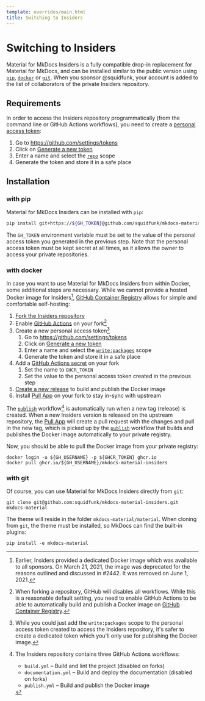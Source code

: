 ```yaml
---
template: overrides/main.html
title: Switching to Insiders
---
```


# Switching to Insiders

Material for MkDocs Insiders is a fully compatible drop-in replacement for 
Material for MkDocs, and can be installed similar to the public version using
[`pip`][1], [`docker`][2] or [`git`][3]. When you sponsor @squidfunk, your
account is added to the list of collaborators of the private Insiders
repository.

  [1]: #with-pip-recommended
  [2]: #with-docker
  [3]: #with-git

## Requirements

In order to access the Insiders repository programmatically (from the command
line or GitHub Actions workflows), you need to create a [personal access 
token][4]:

1. Go to https://github.com/settings/tokens
2. Click on [Generate a new token][5]
3. Enter a name and select the [`repo`][6] scope
4. Generate the token and store it in a safe place

  [4]: https://docs.github.com/en/github/authenticating-to-github/creating-a-personal-access-token
  [5]: https://github.com/settings/tokens/new
  [6]: https://docs.github.com/en/developers/apps/scopes-for-oauth-apps#available-scopes

## Installation

### with pip

Material for MkDocs Insiders can be installed with `pip`:

``` sh
pip install git+https://${GH_TOKEN}@github.com/squidfunk/mkdocs-material-insiders.git
```

The `GH_TOKEN` environment variable must be set to the value of the personal
access token you generated in the previous step. Note that the personal access
token must be kept secret at all times, as it allows the owner to access your
private repositories.

### with docker

In case you want to use Material for MkDocs Insiders from within Docker, some additional steps are necessary. While we cannot provide a hosted Docker image
for Insiders[^1], [GitHub Container Registry][7] allows for simple and
comfortable self-hosting:

1. [Fork the Insiders repository][8]
2. Enable [GitHub Actions][9] on your fork[^2]
3. Create a new personal access token[^3]
    1. Go to https://github.com/settings/tokens
    2. Click on [Generate a new token][5]
    3. Enter a name and select the [`write:packages`][10] scope
    4. Generate the token and store it in a safe place
4. Add a [GitHub Actions secret][11] on your fork
    1. Set the name to `GHCR_TOKEN`
    2. Set the value to the personal access token created in the previous step
5. [Create a new release][12] to build and publish the Docker image
6. Install [Pull App][13] on your fork to stay in-sync with upstream

The [`publish`][14] workflow[^4] is automatically run when a new tag (release)
is created. When a new Insiders version is released on the upstream repository,
the [Pull App][13] will create a pull request with the changes and pull in the
new tag, which is picked up by the [`publish`][14] workflow that builds and
publishes the Docker image automatically to your private registry.

Now, you should be able to pull the Docker image from your private registry:

```
docker login -u ${GH_USERNAME} -p ${GHCR_TOKEN} ghcr.io
docker pull ghcr.io/${GH_USERNAME}/mkdocs-material-insiders
```

  [^1]:
    Earlier, Insiders provided a dedicated Docker image which was available to
    all sponsors. On March 21, 2021, the image was deprecated for the reasons
    outlined and discussed in #2442. It was removed on June 1, 2021.

  [^2]:
    When forking a repository, GitHub will disables all workflows. While this
    is a reasonable default setting, you need to enable GitHub Actions to be
    able to automatically build and publish a Docker image on
    [GitHub Container Registry][7].

  [^3]:
    While you could just add the `write:packages` scope to the personal access
    token created to access the Insiders repository, it's safer to create a
    dedicated token which you'll only use for publishing the Docker image.

  [^4]:
    The Insiders repository contains three GitHub Actions workflows:

    - `build.yml` – Build and lint the project (disabled on forks)
    - `documentation.yml` – Build and deploy the documentation (disabled on forks)
    - `publish.yml` – Build and publish the Docker image

### with git

Of course, you can use Material for MkDocs Insiders directly from `git`:

```
git clone git@github.com:squidfunk/mkdocs-material-insiders.git mkdocs-material
```

The theme will reside in the folder `mkdocs-material/material`. When cloning
from `git`, the theme must be installed, so MkDocs can find the built-in
plugins:

```
pip install -e mkdocs-material
```

  [7]: https://docs.github.com/en/packages/guides/about-github-container-registry
  [8]: https://github.com/squidfunk/mkdocs-material-insiders/fork
  [9]: https://docs.github.com/en/github/administering-a-repository/disabling-or-limiting-github-actions-for-a-repository
  [10]: https://docs.github.com/en/developers/apps/scopes-for-oauth-apps#available-scopes
  [11]: https://docs.github.com/en/actions/reference/encrypted-secrets#creating-encrypted-secrets-for-a-repository
  [12]: https://docs.github.com/en/github/administering-a-repository/managing-releases-in-a-repository#creating-a-release
  [13]: https://github.com/apps/pull
  [14]: https://github.com/squidfunk/mkdocs-material-insiders/blob/master/.github/workflows/publish.yml
